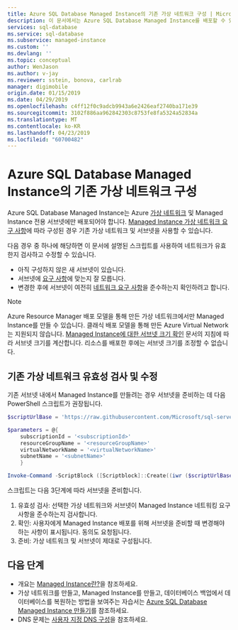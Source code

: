 ```yaml
---
title: Azure SQL Database Managed Instance의 기존 가상 네트워크 구성 | Microsoft Docs
description: 이 문서에서는 Azure SQL Database Managed Instance를 배포할 수 있는 기존 가상 네트워크 및 서브넷을 구성하는 방법을 설명합니다.
services: sql-database
ms.service: sql-database
ms.subservice: managed-instance
ms.custom: ''
ms.devlang: ''
ms.topic: conceptual
author: WenJason
ms.author: v-jay
ms.reviewer: sstein, bonova, carlrab
manager: digimobile
origin.date: 01/15/2019
ms.date: 04/29/2019
ms.openlocfilehash: c4ff12f0c9adcb9943a6e2426eaf2740ba171e39
ms.sourcegitcommit: 3102f886aa962842303c8753fe8fa5324a52834a
ms.translationtype: MT
ms.contentlocale: ko-KR
ms.lasthandoff: 04/23/2019
ms.locfileid: "60700482"
---
```

# <a name="configure-an-existing-virtual-network-for-azure-sql-database-managed-instance"></a>Azure SQL Database Managed Instance의 기존 가상 네트워크 구성

Azure SQL Database Managed Instance는 Azure [가상 네트워크](../virtual-network/virtual-networks-overview.md) 및 Managed Instance 전용 서브넷에만 배포되어야 합니다. [Managed Instance 가상 네트워크 요구 사항](sql-database-managed-instance-connectivity-architecture.md#network-requirements)에 따라 구성된 경우 기존 가상 네트워크 및 서브넷을 사용할 수 있습니다.

다음 경우 중 하나에 해당하면 이 문서에 설명된 스크립트를 사용하여 네트워크가 유효한지 검사하고 수정할 수 있습니다.

- 아직 구성하지 않은 새 서브넷이 있습니다.
- 서브넷에 [요구 사항](sql-database-managed-instance-connectivity-architecture.md#network-requirements)에 맞는지 잘 모릅니다.
- 변경한 후에 서브넷이 여전히 [네트워크 요구 사항](sql-database-managed-instance-connectivity-architecture.md#network-requirements)을 준수하는지 확인하려고 합니다.

> [!Note]
> Azure Resource Manager 배포 모델을 통해 만든 가상 네트워크에서만 Managed Instance를 만들 수 있습니다. 클래식 배포 모델을 통해 만든 Azure Virtual Network는 지원되지 않습니다. [Managed Instance에 대한 서브넷 크기 확인](sql-database-managed-instance-determine-size-vnet-subnet.md) 문서의 지침에 따라 서브넷 크기를 계산합니다. 리소스를 배포한 후에는 서브넷 크기를 조정할 수 없습니다.

## <a name="validate-and-modify-an-existing-virtual-network"></a>기존 가상 네트워크 유효성 검사 및 수정

기존 서브넷 내에서 Managed Instance를 만들려는 경우 서브넷을 준비하는 데 다음 PowerShell 스크립트가 권장됩니다.

```powershell
$scriptUrlBase = 'https://raw.githubusercontent.com/Microsoft/sql-server-samples/master/samples/manage/azure-sql-db-managed-instance/prepare-subnet'

$parameters = @{
    subscriptionId = '<subscriptionId>'
    resourceGroupName = '<resourceGroupName>'
    virtualNetworkName = '<virtualNetworkName>'
    subnetName = '<subnetName>'
    }

Invoke-Command -ScriptBlock ([Scriptblock]::Create((iwr ($scriptUrlBase+'/prepareSubnet.ps1?t='+ [DateTime]::Now.Ticks)).Content)) -ArgumentList $parameters
```

스크립트는 다음 3단계에 따라 서브넷을 준비합니다.

1. 유효성 검사: 선택한 가상 네트워크와 서브넷이 Managed Instance 네트워킹 요구 사항을 준수하는지 검사합니다.
2. 확인: 사용자에게 Managed Instance 배포를 위해 서브넷을 준비할 때 변경해야 하는 사항이 표시됩니다. 동의도 요청됩니다.
3. 준비: 가상 네트워크 및 서브넷이 제대로 구성됩니다.

## <a name="next-steps"></a>다음 단계

- 개요는 [Managed Instance란?](sql-database-managed-instance.md)을 참조하세요.
- 가상 네트워크를 만들고, Managed Instance를 만들고, 데이터베이스 백업에서 데이터베이스를 복원하는 방법을 보여주는 자습서는 [Azure SQL Database Managed Instance 만들기](sql-database-managed-instance-get-started.md)를 참조하세요.
- DNS 문제는 [사용자 지정 DNS 구성](sql-database-managed-instance-custom-dns.md)을 참조하세요.
